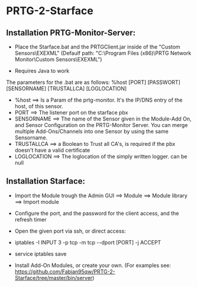 # PRTG-2-Starface

## Installation PRTG-Monitor-Server:

* Place the Starface.bat and the PRTGClient.jar inside of the "Custom Sensors\EXEXML" (Defaulf path: "C:\Program Files (x86)\PRTG Network Monitor\Custom Sensors\EXEXML")

* Requires Java to work

The parameters for the .bat are as follows: %host [PORT] [PASSWORT] [SENSORNAME] [TRUSTALLCA] [LOGLOCATION]

* %host ==> Is a Param of the prtg-monitor. It's the IP/DNS entry of the host, of this sensor.
* PORT ==> The listener port on the starface pbx
* SENSORNAME ==> The name of the Sensor given in the Module-Add On, and Sensor Configuration on the PRTG-Monitor Server. You can merge multiple Add-Ons/Channels into one Sensor by using the same Sensorname.
* TRUSTALLCA ==> a Boolean to Trust all CA's, is required if the pbx doesn't have a valid certificate
* LOGLOCATION ==> The loglocation of the simply written logger. can be null

## Installation Starface:

* Import the Module trough the Admin GUI ==> Module ==> Module library ==> Import module
* Configure the port, and the password for the client access, and the refresh timer
* Open the given port via ssh, or direct access:

* iptables -I INPUT 3 -p tcp -m tcp --dport [PORT] -j ACCEPT
* service iptables save

* Install Add-On Modules, or create your own. (For examples see: https://github.com/Fabian95qw/PRTG-2-Starface/tree/master/bin/server)
